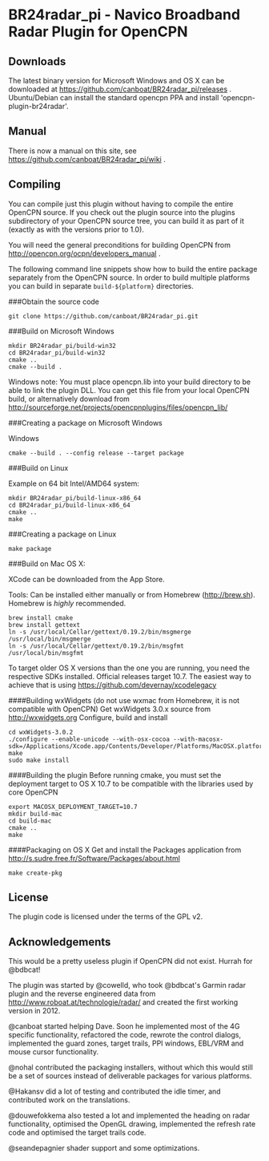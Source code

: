 
BR24radar_pi - Navico Broadband Radar Plugin for OpenCPN
========================================================

Downloads
---------

The latest binary version for Microsoft Windows and OS X can be downloaded at https://github.com/canboat/BR24radar_pi/releases .
Ubuntu/Debian can install the standard opencpn PPA and install 'opencpn-plugin-br24radar'.

Manual
------

There is now a manual on this site, see https://github.com/canboat/BR24radar_pi/wiki .

Compiling
---------

You can compile just this plugin without having to compile the entire OpenCPN source. If you check out the plugin source into the plugins subdirectory of your OpenCPN source tree, you can build it as part of it (exactly as with the versions prior to 1.0).

You will need the general preconditions for building OpenCPN from http://opencpn.org/ocpn/developers_manual .

The following command line snippets show how to build the entire package separately from the OpenCPN source.
In order to build multiple platforms you can build in separate `build-${platform}` directories.

###Obtain the source code

```
git clone https://github.com/canboat/BR24radar_pi.git
```

###Build on Microsoft Windows

```
mkdir BR24radar_pi/build-win32
cd BR24radar_pi/build-win32
cmake ..
cmake --build .
```
Windows note: You must place opencpn.lib into your build directory to be able to link the plugin DLL. You can get this file from your local OpenCPN build, or alternatively download from http://sourceforge.net/projects/opencpnplugins/files/opencpn_lib/

###Creating a package on Microsoft Windows

Windows
```
cmake --build . --config release --target package
```

###Build on Linux

Example on 64 bit Intel/AMD64 system:

```
mkdir BR24radar_pi/build-linux-x86_64
cd BR24radar_pi/build-linux-x86_64
cmake ..
make
```


###Creating a package on Linux

```
make package
```

###Build on Mac OS X:

XCode can be downloaded from the App Store.

Tools: Can be installed either manually or from Homebrew (http://brew.sh). Homebrew is _highly_ recommended.
```
brew install cmake
brew install gettext
ln -s /usr/local/Cellar/gettext/0.19.2/bin/msgmerge /usr/local/bin/msgmerge
ln -s /usr/local/Cellar/gettext/0.19.2/bin/msgfmt /usr/local/bin/msgfmt
```

To target older OS X versions than the one you are running, you need the respective SDKs installed. Official releases target 10.7. The easiest way to achieve that is using https://github.com/devernay/xcodelegacy

####Building wxWidgets
(do not use wxmac from Homebrew, it is not compatible with OpenCPN)
Get wxWidgets 3.0.x source from http://wxwidgets.org
Configure, build and install
```
cd wxWidgets-3.0.2
./configure --enable-unicode --with-osx-cocoa --with-macosx-sdk=/Applications/Xcode.app/Contents/Developer/Platforms/MacOSX.platform/Developer/SDKs/MacOSX10.7
make
sudo make install
```

####Building the plugin
Before running cmake, you must set the deployment target to OS X 10.7 to be compatible with the libraries used by core OpenCPN
```
export MACOSX_DEPLOYMENT_TARGET=10.7
mkdir build-mac
cd build-mac
cmake ..
make
```

####Packaging on OS X
Get and install the Packages application from http://s.sudre.free.fr/Software/Packages/about.html
```
make create-pkg
```

License
-------
The plugin code is licensed under the terms of the GPL v2.

Acknowledgements
----------------

This would be a pretty useless plugin if OpenCPN did not exist. Hurrah for @bdbcat!

The plugin was started by @cowelld, who took @bdbcat's Garmin radar plugin and the reverse engineered data from http://www.roboat.at/technologie/radar/ and created the first working version in 2012.

@canboat started helping Dave. Soon he implemented most of the 4G specific functionality, refactored the code, rewrote the control dialogs, implemented the guard zones, target trails, PPI windows, EBL/VRM and mouse cursor functionality.

@nohal contributed the packaging installers, without which this would still be a set of sources instead of deliverable packages for various platforms.

@Hakansv did a lot of testing and contributed the idle timer, and contributed work on the translations.

@douwefokkema also tested a lot and implemented the heading on radar functionality, optimised the OpenGL drawing, implemented the refresh rate code and optimised the target trails code.

@seandepagnier shader support and some optimizations.
